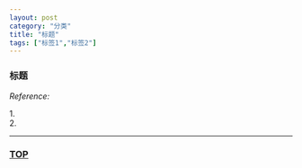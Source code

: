 ```yaml
---
layout: post
category: "分类"
title: "标题"
tags: ["标签1","标签2"]
---
```



### 标题  

<a name="top"></a>



*Reference:*  

1.[]()  
2.[]()  

- - - 

### [TOP](#top)

